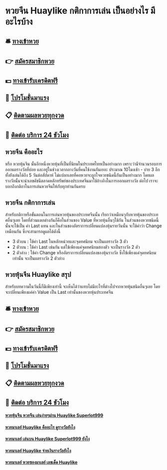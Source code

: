 # หวยจีน Huaylike กติกาการเล่น เป็นอย่างไร มีอะไรบ้าง

## 🛎 [ทางเข้าหวย](https://bit.ly/3xvaLRC)
## 👉 [สมัครสมาชิกหวย](https://bit.ly/3xvaLRC)
## 💵 [ทางเข้ารับเครดิตฟรี](https://bit.ly/3UenRwe)
## 👑 [โปรโมชั่นมาแรง](https://bit.ly/3UenRwe)
## 📋 [ติดตามผลหวยทุกงวด](https://bit.ly/3UenRwe)
## 📱 [ติดต่อ บริการ 24 ชัวโมง](https://bit.ly/3UenRwe)

## หวยจีน คืออะไร
หรือ หวยหุ้นจีน นั้นอีกหนึ่งหวยหุ้นที่เป็นที่นิยมในประเทศไทยเป็นอย่างมาก เพราะว่ามีจำนวนรอบการออกผลรางวัลที่บ่อย และอยู่ในช่วงเวลากลางวันที่คนใช้งานกันเยอะ ประมาณ 10โมงเช้า - บ่าย 3 อีกทั้งยังเล่นได้ถึง 5 วันต่อสัปดาห์ ไม่แปลกเลยที่คอหวยจะถูกใจหวยชนิดนี้กันเป็นอย่างมาก โดยผลรางวัลนั้นจะนำเลขดัชนีตลาดหลักทรัพย์ของประเทศจีนมาใช้อ้างอิงในการออกผลรางวัล ต่อไป เราจะบอกถึงกติกาในการเล่นหวยจีนให้กับทุกท่านกันครบ

## หวยจีน กติกาการเล่น
สำหรับกติกาหรือขั้นตอนในการเล่นหวยหุ้นของประเทศจีนนั้น เรียกว่าเหมือนๆกับหวยหุ้นของประเทศอื่นๆเลย โดยที่ส่วนแตกต่างกันก็คือในส่วนของ Value ที่หวยหุ้นอื่นๆใช้กัน ในส่วนของหวยชนิดนี้นั้นจะใช้เป็น ค่า Last แทน และในส่วนของอัตราการเปลี่ยนแปลงหุ้นรายวันนั้น จะใช้คำว่า Change เหมือนกัน ซึ่งจะสามารถดูผลได้ดังนี้
- 3 ตัวบน : ใช้ค่า Last ในหลักหน่วยและจุดทศนิยม จะเป็นผลรางวัล 3 ตัว
- 2 ตัวบน : ใช้ค่า Last เช่นกัน แต่ใช้เพียงแค่จุดทศนิยมสองตัว จะเป็นรางวัล 2 ตัว
- 2 ตัวล่าง : ใช้ค่า Change หรืออัตราการเปลี่ยนแปลงของหุ้นรางวัล ซึ่งใช้เพียงแค่จุดทศนิยมเท่านั้น จะเป็นผลรางวัล 2 ตัวล่าง

## หวยหุ้นจีน Huaylike สรุป
สำหรับบทความในวันนี้ก็มีเพียงเท่านี้ จะเห็นได้ว่าแทบไม่มีอะไรที่ต่างไปจากหวยหุ้นชนิดอื่นๆเลย โดยจะเปลี่ยนเพียงแค่ค่า Value เป็น Last เท่านั้นของหวยหุ้นประเทศจีน

## 🛎 [ทางเข้าหวย](https://bit.ly/3xvaLRC)
## 👉 [สมัครสมาชิกหวย](https://bit.ly/3xvaLRC)
## 💵 [ทางเข้ารับเครดิตฟรี](https://bit.ly/3UenRwe)
## 👑 [โปรโมชั่นมาแรง](https://bit.ly/3UenRwe)
## 📋 [ติดตามผลหวยทุกงวด](https://bit.ly/3UenRwe)
## 📱 [ติดต่อ บริการ 24 ชัวโมง](https://bit.ly/3UenRwe)

#### [หวยหุ้นจีน หวยจีน เล่นง่ายๆผ่าน Huaylike Superlot999](https://atom.io/themes/หวยหุ้นจีน%20หวยจีน%20เล่นง่ายๆผ่าน%20Huaylike%20Superlot999)
#### [หวยมาเลย์ Huaylike คืออะไร ดูรางวัลยังไง](https://atom.io/themes/หวยมาเลย์%20Huaylike%20คืออะไร%20ดูรางวัลยังไง)
#### [หวยมาเลย์ เล่นบน Huaylike Superlot999 ยังไง](https://atom.io/themes/หวยมาเลย์%20เล่นบน%20Huaylike%20Superlot999%20ยังไง)
#### [หวยมาเลย์ Huaylike จ่ายเงินรางวัลยังไง](https://atom.io/themes/หวยมาเลย์%20Huaylike%20จ่ายเงินรางวัลยังไง)
#### [หวยมาเลย์ หวยซองมาเลย์ เลขเด็ด Huaylike](https://atom.io/themes/หวยมาเลย์%20หวยซองมาเลย์%20เลขเด็ด%20Huaylike)